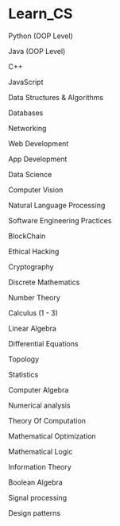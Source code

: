# Learn_CS

Python (OOP Level)

Java (OOP Level)

C++

JavaScript

Data Structures & Algorithms

Databases

Networking

Web Development

App Development

Data Science 

Computer Vision

Natural Language Processing

Software Engineering Practices

BlockChain

Ethical Hacking

Cryptography 

Discrete Mathematics

Number Theory

Calculus (1 - 3)

Linear Algebra

Differential Equations

Topology

Statistics

Computer Algebra 

Numerical analysis

Theory Of Computation

Mathematical Optimization

Mathematical Logic 

Information Theory

Boolean Algebra

Signal processing

Design patterns

